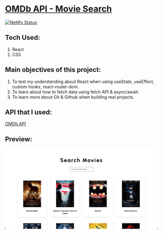 # [OMDb API - Movie Search](https://movie-search-omdb-api.netlify.app)

[![Netlify Status](https://api.netlify.com/api/v1/badges/2e09841d-d968-41d3-b43c-2ee10a5a779d/deploy-status)](https://app.netlify.com/sites/movie-search-omdb-api/deploys)

## Tech Used:

1. React
2. CSS

## Main objectives of this project:

1. To test my understanding about React when using useState, useEffect, custom hooks, react-router-dom.
2. To learn about how to fetch data using fetch API & async/await.
3. To learn more about Git & Github when building real projects.

## API that I used:

[OMDb API](http://www.omdbapi.com/)


## Preview:
![Movie Search Preview](https://github.com/handikaharianto/OMDb-api/blob/main/public/preview_omdb-api.png?raw=true "Preview")


